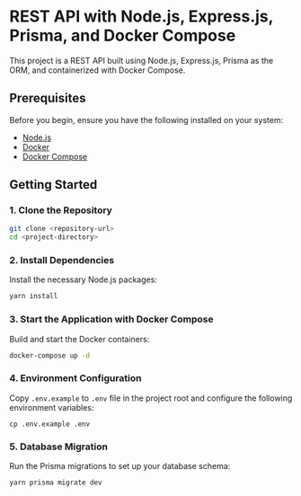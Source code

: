 # REST API with Node.js, Express.js, Prisma, and Docker Compose

This project is a REST API built using Node.js, Express.js, Prisma as the ORM, and containerized with Docker Compose.

## Prerequisites

Before you begin, ensure you have the following installed on your system:

- [Node.js](https://nodejs.org/)
- [Docker](https://www.docker.com/)
- [Docker Compose](https://docs.docker.com/compose/)

## Getting Started

### 1. Clone the Repository

```bash
git clone <repository-url>
cd <project-directory>
```

### 2. Install Dependencies

Install the necessary Node.js packages:

```bash
yarn install
```

### 3. Start the Application with Docker Compose

Build and start the Docker containers:

```bash
docker-compose up -d
```

### 4. Environment Configuration

Copy `.env.example` to `.env` file in the project root and configure the following environment variables:

```env
cp .env.example .env
```

### 5. Database Migration

Run the Prisma migrations to set up your database schema:

```bash
yarn prisma migrate dev
```
